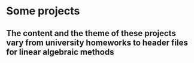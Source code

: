 # Some projects

## The content and the theme of these projects vary from university homeworks to header files for linear algebraic methods
